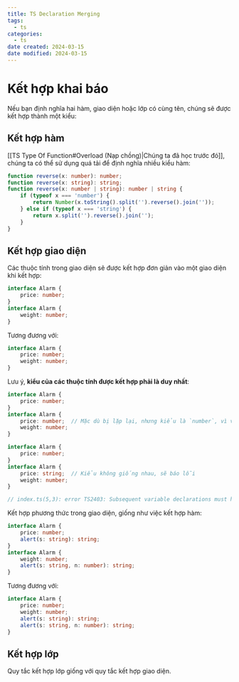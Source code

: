```yaml
---
title: TS Declaration Merging
tags:
  - ts
categories:
  - ts
date created: 2024-03-15
date modified: 2024-03-15
---
```


# Kết hợp khai báo

Nếu bạn định nghĩa hai hàm, giao diện hoặc lớp có cùng tên, chúng sẽ được kết hợp thành một kiểu:

## Kết hợp hàm

[[TS Type Of Function#Overload (Nạp chồng)|Chúng ta đã học trước đó]], chúng ta có thể sử dụng quá tải để định nghĩa nhiều kiểu hàm:

```ts
function reverse(x: number): number;
function reverse(x: string): string;
function reverse(x: number | string): number | string {
    if (typeof x === 'number') {
        return Number(x.toString().split('').reverse().join(''));
    } else if (typeof x === 'string') {
        return x.split('').reverse().join('');
    }
}
```

## Kết hợp giao diện

Các thuộc tính trong giao diện sẽ được kết hợp đơn giản vào một giao diện khi kết hợp:

```ts
interface Alarm {
    price: number;
}
interface Alarm {
    weight: number;
}
```

Tương đương với:

```ts
interface Alarm {
    price: number;
    weight: number;
}
```

Lưu ý, **kiểu của các thuộc tính được kết hợp phải là duy nhất**:

```ts
interface Alarm {
    price: number;
}
interface Alarm {
    price: number;  // Mặc dù bị lặp lại, nhưng kiểu là `number`, vì vậy không báo lỗi
    weight: number;
}
```

```ts
interface Alarm {
    price: number;
}
interface Alarm {
    price: string;  // Kiểu không giống nhau, sẽ báo lỗi
    weight: number;
}

// index.ts(5,3): error TS2403: Subsequent variable declarations must have the same type.  Variable 'price' must be of type 'number', but here has type 'string'.
```

Kết hợp phương thức trong giao diện, giống như việc kết hợp hàm:

```ts
interface Alarm {
    price: number;
    alert(s: string): string;
}
interface Alarm {
    weight: number;
    alert(s: string, n: number): string;
}
```

Tương đương với:

```ts
interface Alarm {
    price: number;
    weight: number;
    alert(s: string): string;
    alert(s: string, n: number): string;
}
```

## Kết hợp lớp

Quy tắc kết hợp lớp giống với quy tắc kết hợp giao diện.
